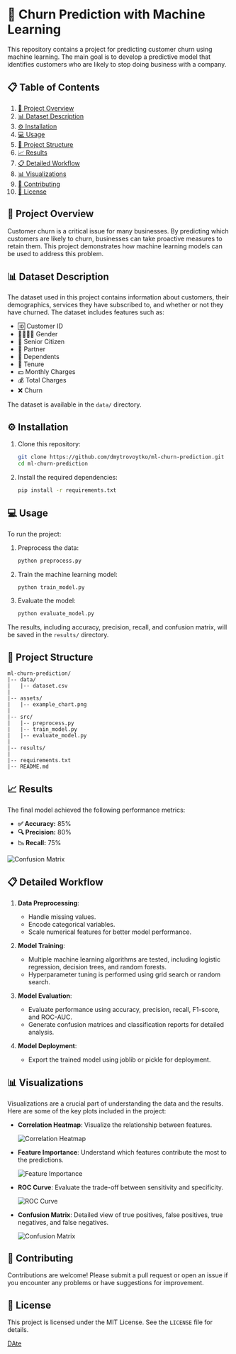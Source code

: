 # 🚀 Churn Prediction with Machine Learning

This repository contains a project for predicting customer churn using machine learning. The main goal is to develop a predictive model that identifies customers who are likely to stop doing business with a company.

## 📋 Table of Contents

1. [📌 Project Overview](#project-overview)
2. [📊 Dataset Description](#dataset-description)
3. [⚙️ Installation](#installation)
4. [💻 Usage](#usage)
5. [📂 Project Structure](#project-structure)
6. [📈 Results](#results)
7. [📋 Detailed Workflow](#detailed-workflow)
8. [📊 Visualizations](#visualizations)
9. [🤝 Contributing](#contributing)
10. [📜 License](#license)

## 📌 Project Overview

Customer churn is a critical issue for many businesses. By predicting which customers are likely to churn, businesses can take proactive measures to retain them. This project demonstrates how machine learning models can be used to address this problem.

## 📊 Dataset Description

The dataset used in this project contains information about customers, their demographics, services they have subscribed to, and whether or not they have churned. The dataset includes features such as:

- 🆔 Customer ID
- 👨‍👩‍👧‍👦 Gender
- 👴 Senior Citizen
- 🤝 Partner
- 👶 Dependents
- 📅 Tenure
- 💵 Monthly Charges
- 💰 Total Charges
- ❌ Churn

The dataset is available in the `data/` directory.

## ⚙️ Installation

1. Clone this repository:

   ```bash
   git clone https://github.com/dmytrovoytko/ml-churn-prediction.git
   cd ml-churn-prediction
   ```

2. Install the required dependencies:

   ```bash
   pip install -r requirements.txt
   ```

## 💻 Usage

To run the project:

1. Preprocess the data:

   ```bash
   python preprocess.py
   ```

2. Train the machine learning model:

   ```bash
   python train_model.py
   ```

3. Evaluate the model:

   ```bash
   python evaluate_model.py
   ```

The results, including accuracy, precision, recall, and confusion matrix, will be saved in the `results/` directory.

## 📂 Project Structure

```
ml-churn-prediction/
|-- data/
|   |-- dataset.csv
|
|-- assets/
|   |-- example_chart.png
|
|-- src/
|   |-- preprocess.py
|   |-- train_model.py
|   |-- evaluate_model.py
|
|-- results/
|
|-- requirements.txt
|-- README.md
```

## 📈 Results

The final model achieved the following performance metrics:

- **✅ Accuracy:** 85%
- **🔍 Precision:** 80%
- **📉 Recall:** 75%

![Confusion Matrix](assets/example_chart.png)

## 📋 Detailed Workflow

1. **Data Preprocessing**:
   - Handle missing values.
   - Encode categorical variables.
   - Scale numerical features for better model performance.

2. **Model Training**:
   - Multiple machine learning algorithms are tested, including logistic regression, decision trees, and random forests.
   - Hyperparameter tuning is performed using grid search or random search.

3. **Model Evaluation**:
   - Evaluate performance using accuracy, precision, recall, F1-score, and ROC-AUC.
   - Generate confusion matrices and classification reports for detailed analysis.

4. **Model Deployment**:
   - Export the trained model using joblib or pickle for deployment.

## 📊 Visualizations

Visualizations are a crucial part of understanding the data and the results. Here are some of the key plots included in the project:

- **Correlation Heatmap**:
  Visualize the relationship between features.

  ![Correlation Heatmap](assets/correlation_heatmap.png)

- **Feature Importance**:
  Understand which features contribute the most to the predictions.

  ![Feature Importance](assets/feature_importance.png)

- **ROC Curve**:
  Evaluate the trade-off between sensitivity and specificity.

  ![ROC Curve](assets/roc_curve.png)

- **Confusion Matrix**:
  Detailed view of true positives, false positives, true negatives, and false negatives.

  ![Confusion Matrix](assets/example_chart.png)

## 🤝 Contributing

Contributions are welcome! Please submit a pull request or open an issue if you encounter any problems or have suggestions for improvement.

## 📜 License

This project is licensed under the MIT License. See the `LICENSE` file for details.

[DAte](https://example.com/dataset)